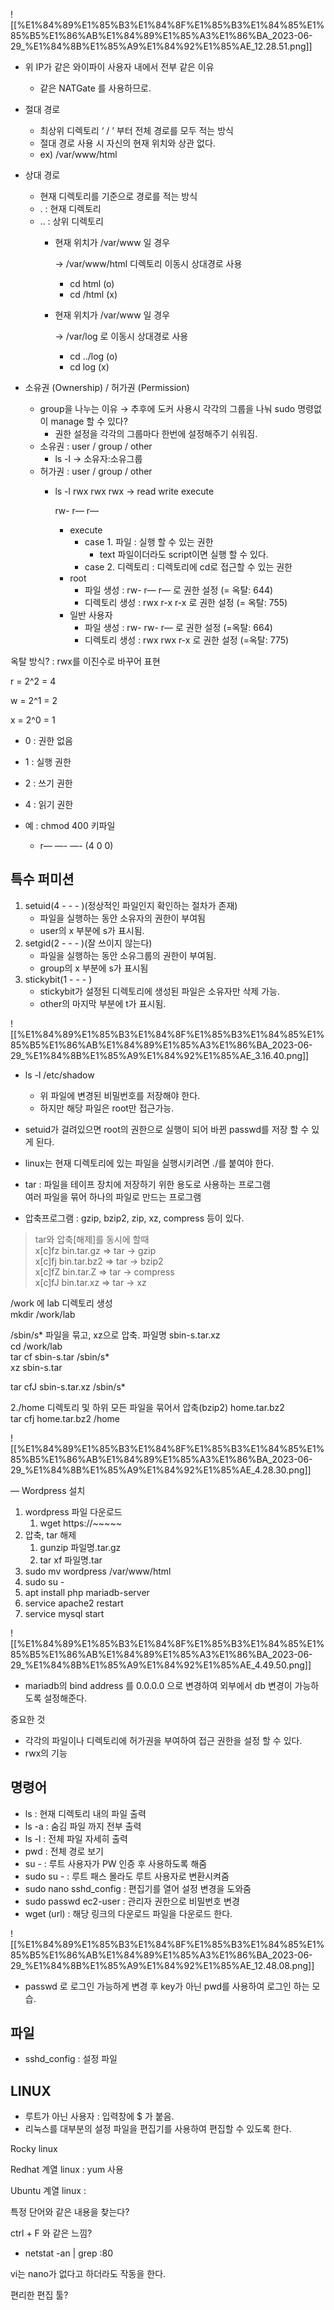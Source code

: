   

  

![[%E1%84%89%E1%85%B3%E1%84%8F%E1%85%B3%E1%84%85%E1%85%B5%E1%86%AB%E1%84%89%E1%85%A3%E1%86%BA_2023-06-29_%E1%84%8B%E1%85%A9%E1%84%92%E1%85%AE_12.28.51.png]]

- 위 IP가 같은 와이파이 사용자 내에서 전부 같은 이유
    - 같은 NATGate 를 사용하므로.

  

- 절대 경로
    - 최상위 디렉토리 ‘ / ’ 부터 전체 경로를 모두 적는 방식
    - 절대 경로 사용 시 자신의 현재 위치와 상관 없다.
    - ex) /var/www/html
- 상대 경로
    - 현재 디렉토리를 기준으로 경로를 적는 방식
    - . : 현재 디렉토리
    - .. : 상위 디렉토리
        - 현재 위치가 /var/www 일 경우
            
            → /var/www/html 디렉토리 이동시 상대경로 사용
            
            - cd html (o)
            - cd /html (x)
        - 현재 위치가 /var/www 일 경우
            
            → /var/log 로 이동시 상대경로 사용
            
            - cd ../log (o)
            - cd log (x)
- 소유권 (Ownership) / 허가권 (Permission)
    - group을 나누는 이유 → 추후에 도커 사용시 각각의 그룹을 나눠 sudo 명령없이 manage 할 수 있다?
        - 권한 설정을 각각의 그룹마다 한번에 설정해주기 쉬워짐.
    - 소유권 : user / group / other
        - ls -l → 소유자:소유그룹
    - 허가권 : user / group / other
        - ls -l rwx rwx rwx → read write execute
            
            rw- r— r—
            
            - execute
                - case 1. 파일 : 실행 할 수 있는 권한
                    - text 파일이더라도 script이면 실행 할 수 있다.
                - case 2. 디렉토리 : 디렉토리에 cd로 접근할 수 있는 권한
            - root
                - 파일 생성 : rw- r— r— 로 권한 설정 (= 옥탈: 644)
                - 디렉토리 생성 : rwx r-x r-x 로 권한 설정 (= 옥탈: 755)
            - 일반 사용자
                - 파일 생성 : rw- rw- r— 로 권한 설정 (=옥탈: 664)
                - 디렉토리 생성 : rwx rwx r-x 로 권한 설정 (=옥탈: 775)

  

옥탈 방식? : rwx를 이진수로 바꾸어 표현

r = 2^2 = 4

w = 2^1 = 2

x = 2^0 = 1

  

- 0 : 권한 없음
- 1 : 실행 권한
- 2 : 쓰기 권한
- 4 : 읽기 권한

  

- 예 : chmod 400 키파일
    
    - r— —- —- (4 0 0)
    
      
    

## 특수 퍼미션

1. setuid(4 - - - )(정상적인 파일인지 확인하는 절차가 존재)
    - 파일을 실행하는 동안 소유자의 권한이 부여됨
    - user의 x 부분에 s가 표시됨.
2. setgid(2 - - - )(잘 쓰이지 않는다)
    - 파일을 실행하는 동안 소유그룹의 권한이 부여됨.
    - group의 x 부분에 s가 표시됨
3. stickybit(1 - - - )
    - stickybit가 설정된 디렉토리에 생성된 파일은 소유자만 삭제 가능.
    - other의 마지막 부분에 t가 표시됨.

  

![[%E1%84%89%E1%85%B3%E1%84%8F%E1%85%B3%E1%84%85%E1%85%B5%E1%86%AB%E1%84%89%E1%85%A3%E1%86%BA_2023-06-29_%E1%84%8B%E1%85%A9%E1%84%92%E1%85%AE_3.16.40.png]]

  

- ls -l /etc/shadow
    - 위 파일에 변경된 비밀번호를 저장해야 한다.
    - 하지만 해당 파일은 root만 접근가능.
- setuid가 걸려있으면 root의 권한으로 실행이 되어 바뀐 passwd를 저장 할 수 있게 된다.
- linux는 현재 디렉토리에 있는 파일을 실행시키려면 ./를 붙여야 한다.

  

- tar : 파일을 테이프 장치에 저장하기 위한 용도로 사용하는 프로그램  
    여러 파일을 묶어 하나의 파일로 만드는 프로그램
- 압축프로그램 : gzip, bzip2, zip, xz, compress 등이 있다.

> tar와 압축[해제]를 동시에 할때  
> x[c]fz bin.tar.gz => tar -> gzip  
> x[c]fj bin.tar.bz2 => tar -> bzip2  
> x[c]fZ bin.tar.Z => tar -> compress  
> x[c]fJ bin.tar.xz => tar -> xz

/work 에 lab 디렉토리 생성  
mkdir /work/lab

/sbin/s* 파일을 묶고, xz으로 압축. 파일명 sbin-s.tar.xz  
cd /work/lab  
tar cf sbin-s.tar /sbin/s*  
xz sbin-s.tar

tar cfJ sbin-s.tar.xz /sbin/s*

2./home 디렉토리 및 하위 모든 파일을 묶어서 압축(bzip2) home.tar.bz2  
tar cfj home.tar.bz2 /home

  

![[%E1%84%89%E1%85%B3%E1%84%8F%E1%85%B3%E1%84%85%E1%85%B5%E1%86%AB%E1%84%89%E1%85%A3%E1%86%BA_2023-06-29_%E1%84%8B%E1%85%A9%E1%84%92%E1%85%AE_4.28.30.png]]

  

— Wordpress 설치  

1. wordpress 파일 다운로드
    1. wget https://~~~~~
2. 압축, tar 해제
    1. gunzip 파일명.tar.gz
    2. tar xf 파일명.tar
3. sudo mv wordpress /var/www/html
4. sudo su -
5. apt install php mariadb-server
6. service apache2 restart
7. service mysql start

  

![[%E1%84%89%E1%85%B3%E1%84%8F%E1%85%B3%E1%84%85%E1%85%B5%E1%86%AB%E1%84%89%E1%85%A3%E1%86%BA_2023-06-29_%E1%84%8B%E1%85%A9%E1%84%92%E1%85%AE_4.49.50.png]]

  

- mariadb의 bind address 를 0.0.0.0 으로 변경하여 외부에서 db 변경이 가능하도록 설정해준다.

  

중요한 것

- 각각의 파일이나 디렉토리에 허가권을 부여하여 접근 권한을 설정 할 수 있다.
- rwx의 기능

## 명령어

- ls : 현재 디렉토리 내의 파일 출력
- ls -a : 숨김 파일 까지 전부 출력
- ls -l : 전체 파일 자세히 출력
- pwd : 전체 경로 보기
- su - : 루트 사용자가 PW 인증 후 사용하도록 해줌
- sudo su - : 루트 패스 몰라도 루트 사용자로 변환시켜줌
- sudo nano sshd_config : 편집기를 열어 설정 변경을 도와줌
- sudo passwd ec2-user : 관리자 권한으로 비밀번호 변경
- wget (url) : 해당 링크의 다운로드 파일을 다운로드 한다.

  

![[%E1%84%89%E1%85%B3%E1%84%8F%E1%85%B3%E1%84%85%E1%85%B5%E1%86%AB%E1%84%89%E1%85%A3%E1%86%BA_2023-06-29_%E1%84%8B%E1%85%A9%E1%84%92%E1%85%AE_12.48.08.png]]

- passwd 로 로그인 가능하게 변경 후 key가 아닌 pwd를 사용하여 로그인 하는 모습.

  

## 파일

- sshd_config : 설정 파일

  

  

## LINUX

- 루트가 아닌 사용자 : 입력창에 $ 가 붙음.
- 리눅스를 대부분의 설정 파일을 편집기를 사용하여 편집할 수 있도록 한다.

  

Rocky linux

  

Redhat 계열 linux : yum 사용

Ubuntu 계열 linux :

  

특정 단어와 같은 내용을 찾는다?

ctrl + F 와 같은 느낌?  
- netstat -an | grep :80

  

vi는 nano가 없다고 하더라도 작동을 한다.

편리한 편집 툴?